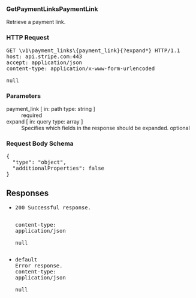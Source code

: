 <!DOCTYPE html><html><head><title></title><link rel="stylesheet" href="./OpenApi.css"/><meta charset="utf-8"/><meta name="viewport" content="width=device-width, initial-scale=1"/></head><body><article><section class="requestOverview"><h1 class="request-summary">GetPaymentLinksPaymentLink</h1><p class="request-description"><p>Retrieve a payment link.</p></p></section><section class="http"><h3>HTTP Request</h3><pre class="http-example"><span class="request-line">GET</span> <span class="http-target">\v1\payment_links\{payment_link}{?expand*}</span> <span class="http-version">HTTP/1.1</span>&#xA;<span class="header-line">host</span>: <span class="header-value">api.stripe.com:443</span>&#xA;<span class="header-line">accept</span>: <span class="header-value">application/json</span>&#xA;<span class="header-line">content-type</span>: <span class="header-value">application/x-www-form-urlencoded</span>&#xA;&#xA;null</pre></section><dl class="parameters"><h3>Parameters</h3><dt class="parameter"><span class="parameter-name">payment_link</span> [ in: <span class="parameter-location">path</span> type: <span class="parameter-type">string</span> ]</dt><dd class="parameter"><span class="parameter-description"></span> <span class="parameter-required">required</span></dd><dt class="parameter"><span class="parameter-name">expand</span> [ in: <span class="parameter-location">query</span> type: <span class="parameter-type">array</span> ]</dt><dd class="parameter"><span class="parameter-description">Specifies which fields in the response should be expanded.</span> <span class="parameter-required">optional</span></dd></dl><section class="requestContent"><h3>Request Body Schema</h3><pre class="schema">{&#xA;  &quot;type&quot;: &quot;object&quot;,&#xA;  &quot;additionalProperties&quot;: false&#xA;}</pre></section><section class="responses"><h2>Responses</h2><ul class="responses"><li class="response"><pre class="http-example"><span class="status-line">200</span> <span class="status-description">Successful response.</span>
<span class="header-line">content-type</span>: <span class="header-value">application/json</span>&#xA;&#xA;null</pre></li><li class="response"><pre class="http-example"><span class="status-line">default</span> <span class="status-description">Error response.</span>
<span class="header-line">content-type</span>: <span class="header-value">application/json</span>&#xA;&#xA;null</pre></li></ul></section></article></body></html>